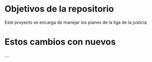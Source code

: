 # Objetivos de la repositorio

Este proyecto se encarga de manejar los planes de la liga de la justicia

# Estos cambios con nuevos
....